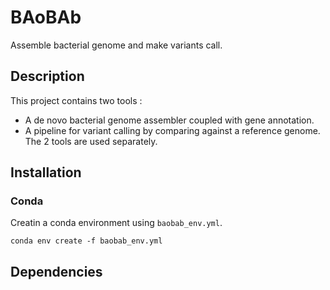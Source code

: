 # BAoBAb
Assemble bacterial genome and make variants call.

## Description

This project contains two tools :
* A de novo bacterial genome assembler coupled with gene annotation.
* A pipeline for variant calling by comparing against a reference genome.
The 2 tools are used separately.

## Installation

### Conda

Creatin a conda environment using `baobab_env.yml`.

```
conda env create -f baobab_env.yml
```

## Dependencies
